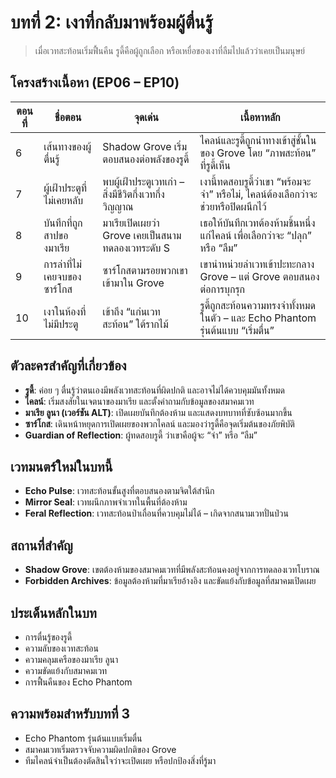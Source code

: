 # บทที่ 2: เงาที่กลับมาพร้อมผู้ตื่นรู้

> เมื่อเวทสะท้อนเริ่มฟื้นคืน รูดี้คือผู้ถูกเลือก หรือเหยื่อของเงาที่ลืมไปแล้วว่าเคยเป็นมนุษย์

## โครงสร้างเนื้อหา (EP06 – EP10)

| ตอนที่ | ชื่อตอน                     | จุดเด่น                                                        | เนื้อหาหลัก                                                                 |
|--------|------------------------------|----------------------------------------------------------------|-----------------------------------------------------------------------------|
| 6      | เส้นทางของผู้ตื่นรู้         | Shadow Grove เริ่มตอบสนองต่อพลังของรูดี้                    | ไคลน์และรูดี้ถูกนำทางเข้าสู่ชั้นในของ Grove โดย “ภาพสะท้อน” ที่รูดี้เห็น |
| 7      | ผู้เฝ้าประตูที่ไม่เคยหลับ    | พบผู้เฝ้าประตูเวทเก่า – สิ่งมีชีวิตกึ่งเวทกึ่งวิญญาณ          | เงานี้ทดสอบรูดี้ว่าเขา “พร้อมจะจำ” หรือไม่, ไคลน์ต้องเลือกว่าจะช่วยหรือปิดผนึกไว้ |
| 8      | บันทึกที่ถูกสาปของมาเรีย    | มาเรียเปิดเผยว่า Grove เคยเป็นสนามทดลองเวทระดับ S            | เธอให้บันทึกเวทต้องห้ามชิ้นหนึ่งแก่ไคลน์ เพื่อเลือกว่าจะ “ปลุก” หรือ “ลืม” |
| 9      | การล่าที่ไม่เคยจบของซาร์โกส | ซาร์โกสตามรอยพวกเขาเข้ามาใน Grove                           | เขานำหน่วยล่าเวทเข้าปะทะกลาง Grove – แต่ Grove ตอบสนองต่อการบุกรุก    |
| 10     | เงาในห้องที่ไม่มีประตู       | เข้าถึง “แก่นเวทสะท้อน” ใต้รากไม้                            | รูดี้ถูกสะท้อนความทรงจำทั้งหมดในตัว – และ Echo Phantom รุ่นต้นแบบ “เริ่มตื่น” |

## ตัวละครสำคัญที่เกี่ยวข้อง

- **รูดี้**: ค่อย ๆ ตื่นรู้ว่าตนเองมีพลังเวทสะท้อนที่ผิดปกติ และอาจไม่ได้ควบคุมมันทั้งหมด  
- **ไคลน์**: เริ่มสงสัยในเจตนาของมาเรีย และตั้งคำถามกับข้อมูลของสมาคมเวท  
- **มาเรีย ลูนา (เวอร์ชัน ALT)**: เปิดเผยบันทึกต้องห้าม และแสดงบทบาทที่ซับซ้อนมากขึ้น  
- **ซาร์โกส**: เดินหน้าหยุดการเปิดเผยของพวกไคลน์ และมองว่ารูดี้คือจุดเริ่มต้นของภัยพิบัติ  
- **Guardian of Reflection**: ผู้ทดสอบรูดี้ ว่าเขาคือผู้จะ “จำ” หรือ “ลืม”

## เวทมนตร์ใหม่ในบทนี้

- **Echo Pulse**: เวทสะท้อนขั้นสูงที่ตอบสนองตามจิตใต้สำนึก  
- **Mirror Seal**: เวทผนึกภาพจำเวทในพื้นที่ต้องห้าม  
- **Feral Reflection**: เวทสะท้อนป่าเถื่อนที่ควบคุมไม่ได้ – เกิดจากสนามเวทปั่นป่วน

## สถานที่สำคัญ

- **Shadow Grove**: เขตต้องห้ามของสมาคมเวทที่มีพลังสะท้อนคงอยู่จากการทดลองเวทโบราณ  
- **Forbidden Archives**: ข้อมูลต้องห้ามที่มาเรียอ้างอิง และขัดแย้งกับข้อมูลที่สมาคมเปิดเผย

## ประเด็นหลักในบท

- การตื่นรู้ของรูดี้  
- ความลับของเวทสะท้อน  
- ความคลุมเครือของมาเรีย ลูนา  
- ความขัดแย้งกับสมาคมเวท  
- การฟื้นคืนของ Echo Phantom

## ความพร้อมสำหรับบทที่ 3

- Echo Phantom รุ่นต้นแบบเริ่มตื่น  
- สมาคมเวทเริ่มตรวจจับความผิดปกติของ Grove  
- ทีมไคลน์จำเป็นต้องตัดสินใจว่าจะเปิดเผย หรือปกป้องสิ่งที่รู้มา
